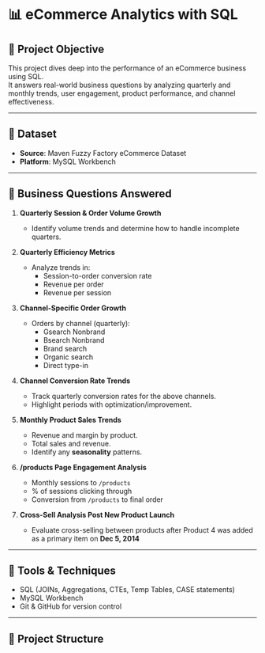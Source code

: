 # 📊 eCommerce Analytics with SQL 

## 🎯 Project Objective

This project dives deep into the performance of an eCommerce business using SQL.  
It answers real-world business questions by analyzing quarterly and monthly trends, user engagement, product performance, and channel effectiveness.

---

## 📁 Dataset

- **Source**: Maven Fuzzy Factory eCommerce Dataset
- **Platform**: MySQL Workbench

---

## 🎯 Business Questions Answered

1. **Quarterly Session & Order Volume Growth**
   - Identify volume trends and determine how to handle incomplete quarters.

2. **Quarterly Efficiency Metrics**
   - Analyze trends in:
     - Session-to-order conversion rate
     - Revenue per order
     - Revenue per session

3. **Channel-Specific Order Growth**
   - Orders by channel (quarterly):
     - Gsearch Nonbrand
     - Bsearch Nonbrand
     - Brand search
     - Organic search
     - Direct type-in

4. **Channel Conversion Rate Trends**
   - Track quarterly conversion rates for the above channels.
   - Highlight periods with optimization/improvement.

5. **Monthly Product Sales Trends**
   - Revenue and margin by product.
   - Total sales and revenue.
   - Identify any **seasonality** patterns.

6. **/products Page Engagement Analysis**
   - Monthly sessions to `/products`
   - % of sessions clicking through
   - Conversion from `/products` to final order

7. **Cross-Sell Analysis Post New Product Launch**
   - Evaluate cross-selling between products after Product 4 was added as a primary item on **Dec 5, 2014**

---

## 🔧 Tools & Techniques

- SQL (JOINs, Aggregations, CTEs, Temp Tables, CASE statements)
- MySQL Workbench
- Git & GitHub for version control

---

## 📂 Project Structure

